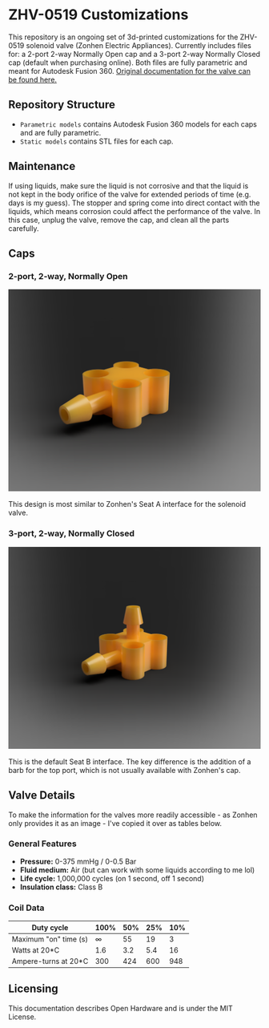 # ZHV-0519 Customizations
This repository is an ongoing set of 3d-printed customizations for the ZHV-0519 solenoid valve (Zonhen Electric Appliances). Currently includes files for: a 2-port 2-way Normally Open cap and a 3-port 2-way Normally Closed cap (default when purchasing online). Both files are fully parametric and meant for Autodesk Fusion 360. [Original documentation for the valve can be found here.](http://www.zonhen.com/solenoid/ZHV-0519-en.html) 

## Repository Structure

* `Parametric models` contains Autodesk Fusion 360 models for each caps and are fully parametric.
* `Static models` contains STL files for each cap.

## Maintenance

If using liquids, make sure the liquid is not corrosive and that the liquid is not kept in the body orifice of the valve for extended periods of time (e.g. days is my guess). The stopper and spring come into direct contact with the liquids, which means corrosion could affect the performance of the valve. In this case, unplug the valve, remove the cap, and clean all the parts carefully.

## Caps

### 2-port, 2-way, Normally Open

![2P2W_NO_Cap](https://github.com/jasxflowers/ZHV-0519-Customs/blob/master/Images/2P2W_NO_Cap.png)

This design is most similar to Zonhen's Seat A interface for the solenoid valve. 

### 3-port, 2-way, Normally Closed

![3P2W_Cap](https://github.com/jasxflowers/ZHV-0519-Customs/blob/master/Images/3P2W_Cap.PNG)

This is the default Seat B interface. The key difference is the addition of a barb for the top port, which is not usually available with Zonhen's cap.

## Valve Details

To make the information for the valves more readily accessible - as Zonhen only provides it as an image - I've copied it over as tables below.

### General Features

* **Pressure:** 0-375 mmHg / 0-0.5 Bar
* **Fluid medium:** Air (but can work with some liquids according to me lol)
* **Life cycle:** 1,000,000 cycles (on 1 second, off 1 second)
* **Insulation class:** Class B

### Coil Data

| Duty cycle            | 100%     | 50%  | 25%  | 10%  |
| --------------------- | -------- | ---- | ---- | ---- |
| Maximum "on" time (s) | $\infty$ | 55   | 19   | 3    |
| Watts at 20*C         | 1.6      | 3.2  | 5.4  | 16   |
| Ampere-turns at 20*C  | 300      | 424  | 600  | 948  |



## Licensing

This documentation describes Open Hardware and is under the MIT License.
